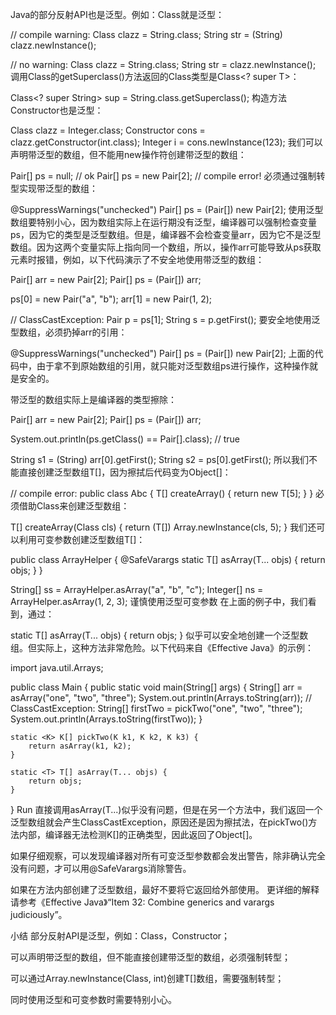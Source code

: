 Java的部分反射API也是泛型。例如：Class<T>就是泛型：

// compile warning:
Class clazz = String.class;
String str = (String) clazz.newInstance();

// no warning:
Class<String> clazz = String.class;
String str = clazz.newInstance();
调用Class的getSuperclass()方法返回的Class类型是Class<? super T>：

Class<? super String> sup = String.class.getSuperclass();
构造方法Constructor<T>也是泛型：

Class<Integer> clazz = Integer.class;
Constructor<Integer> cons = clazz.getConstructor(int.class);
Integer i = cons.newInstance(123);
我们可以声明带泛型的数组，但不能用new操作符创建带泛型的数组：

Pair<String>[] ps = null; // ok
Pair<String>[] ps = new Pair<String>[2]; // compile error!
必须通过强制转型实现带泛型的数组：

@SuppressWarnings("unchecked")
Pair<String>[] ps = (Pair<String>[]) new Pair[2];
使用泛型数组要特别小心，因为数组实际上在运行期没有泛型，编译器可以强制检查变量ps，因为它的类型是泛型数组。但是，编译器不会检查变量arr，因为它不是泛型数组。因为这两个变量实际上指向同一个数组，所以，操作arr可能导致从ps获取元素时报错，例如，以下代码演示了不安全地使用带泛型的数组：

Pair[] arr = new Pair[2];
Pair<String>[] ps = (Pair<String>[]) arr;

ps[0] = new Pair<String>("a", "b");
arr[1] = new Pair<Integer>(1, 2);

// ClassCastException:
Pair<String> p = ps[1];
String s = p.getFirst();
要安全地使用泛型数组，必须扔掉arr的引用：

@SuppressWarnings("unchecked")
Pair<String>[] ps = (Pair<String>[]) new Pair[2];
上面的代码中，由于拿不到原始数组的引用，就只能对泛型数组ps进行操作，这种操作就是安全的。

带泛型的数组实际上是编译器的类型擦除：

Pair[] arr = new Pair[2];
Pair<String>[] ps = (Pair<String>[]) arr;

System.out.println(ps.getClass() == Pair[].class); // true

String s1 = (String) arr[0].getFirst();
String s2 = ps[0].getFirst();
所以我们不能直接创建泛型数组T[]，因为擦拭后代码变为Object[]：

// compile error:
public class Abc<T> {
    T[] createArray() {
        return new T[5];
    }
}
必须借助Class<T>来创建泛型数组：

T[] createArray(Class<T> cls) {
    return (T[]) Array.newInstance(cls, 5);
}
我们还可以利用可变参数创建泛型数组T[]：

public class ArrayHelper {
    @SafeVarargs
    static <T> T[] asArray(T... objs) {
        return objs;
    }
}

String[] ss = ArrayHelper.asArray("a", "b", "c");
Integer[] ns = ArrayHelper.asArray(1, 2, 3);
谨慎使用泛型可变参数
在上面的例子中，我们看到，通过：

static <T> T[] asArray(T... objs) {
    return objs;
}
似乎可以安全地创建一个泛型数组。但实际上，这种方法非常危险。以下代码来自《Effective Java》的示例：

import java.util.Arrays;

public class Main {
    public static void main(String[] args) {
        String[] arr = asArray("one", "two", "three");
        System.out.println(Arrays.toString(arr));
        // ClassCastException:
        String[] firstTwo = pickTwo("one", "two", "three");
        System.out.println(Arrays.toString(firstTwo));
    }

    static <K> K[] pickTwo(K k1, K k2, K k3) {
        return asArray(k1, k2);
    }

    static <T> T[] asArray(T... objs) {
        return objs;
    }

}
 Run
直接调用asArray(T...)似乎没有问题，但是在另一个方法中，我们返回一个泛型数组就会产生ClassCastException，原因还是因为擦拭法，在pickTwo()方法内部，编译器无法检测K[]的正确类型，因此返回了Object[]。

如果仔细观察，可以发现编译器对所有可变泛型参数都会发出警告，除非确认完全没有问题，才可以用@SafeVarargs消除警告。

 如果在方法内部创建了泛型数组，最好不要将它返回给外部使用。
更详细的解释请参考《Effective Java》“Item 32: Combine generics and varargs judiciously”。

小结
部分反射API是泛型，例如：Class<T>，Constructor<T>；

可以声明带泛型的数组，但不能直接创建带泛型的数组，必须强制转型；

可以通过Array.newInstance(Class<T>, int)创建T[]数组，需要强制转型；

同时使用泛型和可变参数时需要特别小心。